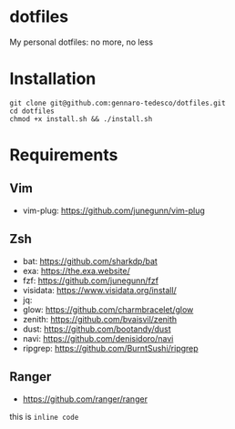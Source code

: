 # dotfiles
My personal dotfiles: no more, no less

# Installation
```
git clone git@github.com:gennaro-tedesco/dotfiles.git 
cd dotfiles
chmod +x install.sh && ./install.sh 
```

# Requirements
## Vim 
- vim-plug: https://github.com/junegunn/vim-plug 

## Zsh 
- bat: https://github.com/sharkdp/bat
- exa: https://the.exa.website/
- fzf: https://github.com/junegunn/fzf
- visidata: https://www.visidata.org/install/
- jq:
- glow: https://github.com/charmbracelet/glow
- zenith: https://github.com/bvaisvil/zenith
- dust: https://github.com/bootandy/dust
- navi: https://github.com/denisidoro/navi
- ripgrep: https://github.com/BurntSushi/ripgrep

## Ranger
- https://github.com/ranger/ranger

this is `inline code`

